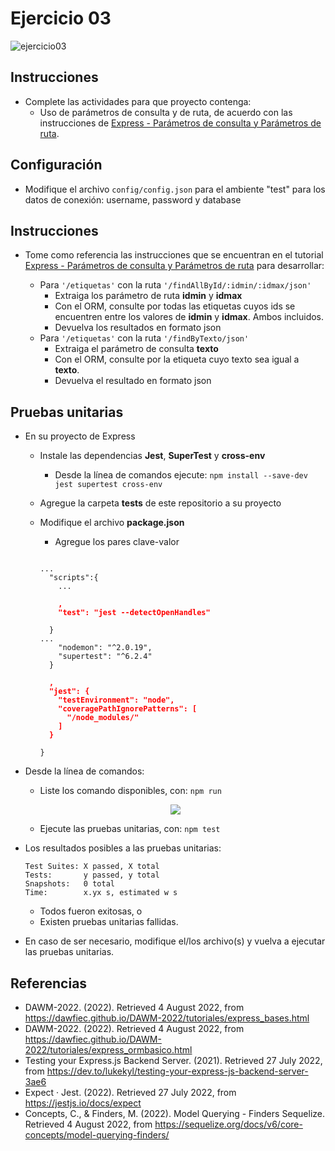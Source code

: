 # Ejercicio 03

![ejercicio03](imagenes/ejercicio03.png)

## Instrucciones

* Complete las actividades para que proyecto contenga:
  + Uso de parámetros de consulta y de ruta, de acuerdo con las instrucciones de [Express - Parámetros de consulta y Parámetros de ruta](https://dawfiec.github.io/DAWM/tutoriales/express_pcpr.html).

## Configuración

* Modifique el archivo `config/config.json` para el ambiente "test" para los datos de conexión: username, password y database

## Instrucciones

* Tome como referencia las instrucciones que se encuentran en el tutorial [Express - Parámetros de consulta y Parámetros de ruta](https://dawfiec.github.io/DAWM/tutoriales/express_pcpr.html) para desarrollar:

  + Para `'/etiquetas'` con la ruta `'/findAllById/:idmin/:idmax/json'` 
    - Extraiga los parámetro de ruta **idmin** y **idmax**
    - Con el ORM, consulte por todas las etiquetas cuyos ids se encuentren entre los valores de **idmin** y **idmax**. Ambos incluidos.
    - Devuelva los resultados en formato json
  + Para `'/etiquetas'` con la ruta `'/findByTexto/json'` 
    - Extraiga el parámetro de consulta **texto**
    - Con el ORM, consulte por la etiqueta cuyo texto sea igual a **texto**.
    - Devuelva el resultado en formato json

## Pruebas unitarias

* En su proyecto de Express 
  + Instale las dependencias **Jest**, **SuperTest** y **cross-env**
    - Desde la línea de comandos ejecute: `npm install --save-dev jest supertest cross-env`
  + Agregue la carpeta **tests** de este repositorio a su proyecto 
  + Modifique el archivo **package.json**
    - Agregue los pares clave-valor

    <pre><code>
    ...
      "scripts":{
        ...
        <b style="color:red">
        ,
        "test": "jest --detectOpenHandles"
        </b>
      }
    ...
        "nodemon": "^2.0.19",
        "supertest": "^6.2.4"
      }
      <b style="color:red">
      ,
      "jest": {
        "testEnvironment": "node",
        "coveragePathIgnorePatterns": [
          "/node_modules/"
        ]
      }
      </b>
    }
    </code></pre> 

* Desde la línea de comandos:
  + Liste los comando disponibles, con: `npm run`

  <p align="center">
    <img src="imagenes/scripts.png">
  </p>
  
  + Ejecute las pruebas unitarias, con: `npm test`

* Los resultados posibles a las pruebas unitarias:
  
  ```
  Test Suites: X passed, X total
  Tests:       y passed, y total
  Snapshots:   0 total
  Time:        x.yx s, estimated w s
  ```

  + Todos fueron exitosas, o
  + Existen pruebas unitarias fallidas.
* En caso de ser necesario, modifique el/los archivo(s) y vuelva a ejecutar las pruebas unitarias.

## Referencias 

* DAWM-2022. (2022). Retrieved 4 August 2022, from https://dawfiec.github.io/DAWM-2022/tutoriales/express_bases.html
* DAWM-2022. (2022). Retrieved 4 August 2022, from https://dawfiec.github.io/DAWM-2022/tutoriales/express_ormbasico.html
* Testing your Express.js Backend Server. (2021). Retrieved 27 July 2022, from https://dev.to/lukekyl/testing-your-express-js-backend-server-3ae6
* Expect · Jest. (2022). Retrieved 27 July 2022, from https://jestjs.io/docs/expect
* Concepts, C., & Finders, M. (2022). Model Querying - Finders Sequelize. Retrieved 4 August 2022, from https://sequelize.org/docs/v6/core-concepts/model-querying-finders/